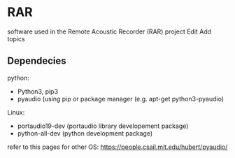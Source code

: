 # RAR
software used in the Remote Acoustic Recorder (RAR) project Edit Add topics

## Dependecies
python:
- Python3, pip3 
- pyaudio (using pip or package manager (e.g. apt-get python3-pyaudio)

Linux:
- portaudio19-dev (portaudio library developement package) 
- python-all-dev (python development package) 

refer to this pages for other OS: 
https://people.csail.mit.edu/hubert/pyaudio/
